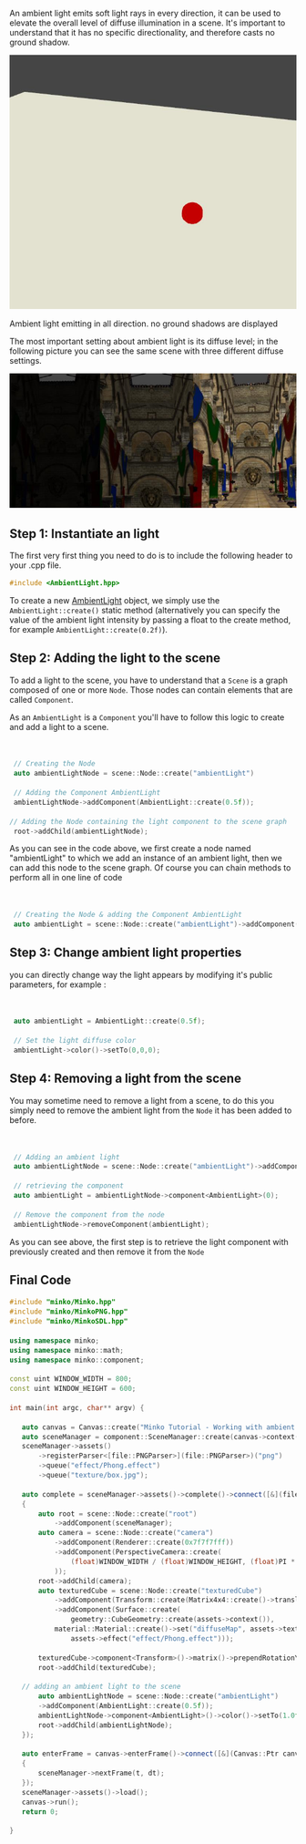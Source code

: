 An ambient light emits soft light rays in every direction, it can be used to elevate the overall level of diffuse illumination in a scene. It's important to understand that it has no specific directionality, and therefore casts no ground shadow.

![](../../doc/image/Ambientlight.jpg "../../doc/image/Ambientlight.jpg")

Ambient light emitting in all direction. no ground shadows are displayed

The most important setting about ambient light is its diffuse level; in the following picture you can see the same scene with three different diffuse settings.

![](../../doc/image/AmbientlightExample.jpg "../../doc/image/AmbientlightExample.jpg")

Step 1: Instantiate an light
----------------------------

The first very first thing you need to do is to include the following header to your .cpp file.

```cpp
#include <AmbientLight.hpp> 
```


To create a new [AmbientLight](http://doc.v3.minko.io/reference/classminko_1_1component_1_1_ambient_light.html) object, we simply use the `AmbientLight::create()` static method (alternatively you can specify the value of the ambient light intensity by passing a float to the create method, for example `AmbientLight::create(0.2f)`).

Step 2: Adding the light to the scene
-------------------------------------

To add a light to the scene, you have to understand that a `Scene` is a graph composed of one or more `Node`. Those nodes can contain elements that are called `Component`.

As an `AmbientLight` is a `Component` you'll have to follow this logic to create and add a light to a scene.

```cpp


 // Creating the Node
 auto ambientLightNode = scene::Node::create("ambientLight")

 // Adding the Component AmbientLight
 ambientLightNode->addComponent(AmbientLight::create(0.5f));

// Adding the Node containing the light component to the scene graph
 root->addChild(ambientLightNode);

```


As you can see in the code above, we first create a node named "ambientLight" to which we add an instance of an ambient light, then we can add this node to the scene graph. Of course you can chain methods to perform all in one line of code

```cpp


 // Creating the Node & adding the Component AmbientLight
 auto ambientLight = scene::Node::create("ambientLight")->addComponent(AmbientLight::create(0.5f));

```


Step 3: Change ambient light properties
---------------------------------------

you can directly change way the light appears by modifying it's public parameters, for example : 
```cpp


 auto ambientLight = AmbientLight::create(0.5f);

 // Set the light diffuse color
 ambientLight->color()->setTo(0,0,0);

```


Step 4: Removing a light from the scene
---------------------------------------

You may sometime need to remove a light from a scene, to do this you simply need to remove the ambient light from the `Node` it has been added to before.

```cpp


 // Adding an ambient light
 auto ambientLightNode = scene::Node::create("ambientLight")->addComponent(AmbientLight::create(0.5f));

 // retrieving the component 
 auto ambientLight = ambientLightNode->component<AmbientLight>(0);

 // Remove the component from the node
 ambientLightNode->removeComponent(ambientLight);

```


As you can see above, the first step is to retrieve the light component with previously created and then remove it from the `Node`

Final Code
----------

```cpp
#include "minko/Minko.hpp" 
#include "minko/MinkoPNG.hpp" 
#include "minko/MinkoSDL.hpp"

using namespace minko; 
using namespace minko::math; 
using namespace minko::component;

const uint WINDOW_WIDTH = 800; 
const uint WINDOW_HEIGHT = 600;

int main(int argc, char** argv) {

   auto canvas = Canvas::create("Minko Tutorial - Working with ambient lights", WINDOW_WIDTH, WINDOW_HEIGHT);
   auto sceneManager = component::SceneManager::create(canvas->context());
   sceneManager->assets()
       ->registerParser<[file::PNGParser>](file::PNGParser>)("png")
       ->queue("effect/Phong.effect")
       ->queue("texture/box.jpg");
 
   auto complete = sceneManager->assets()->complete()->connect([&](file::AssetLibrary::Ptr assets)
   {
       auto root = scene::Node::create("root")
           ->addComponent(sceneManager);
       auto camera = scene::Node::create("camera")
           ->addComponent(Renderer::create(0x7f7f7fff))
           ->addComponent(PerspectiveCamera::create(
               (float)WINDOW_WIDTH / (float)WINDOW_HEIGHT, (float)PI * 0.25f, .1f, 1000.f
           ));
       root->addChild(camera);
       auto texturedCube = scene::Node::create("texturedCube")
           ->addComponent(Transform::create(Matrix4x4::create()->translation(0.f, 0.f, -5.f)))
           ->addComponent(Surface::create(
               geometry::CubeGeometry::create(assets->context()),
           material::Material::create()->set("diffuseMap", assets->texture("texture/box.jpg")),
               assets->effect("effect/Phong.effect")));

       texturedCube->component<Transform>()->matrix()->prependRotationY(PI * 0.25f);
       root->addChild(texturedCube);

   // adding an ambient light to the scene
       auto ambientLightNode = scene::Node::create("ambientLight")
       ->addComponent(AmbientLight::create(0.5f));
       ambientLightNode->component<AmbientLight>()->color()->setTo(1.0f, 1.0f, 1.0f);
       root->addChild(ambientLightNode);
   });

   auto enterFrame = canvas->enterFrame()->connect([&](Canvas::Ptr canvas, float t, float dt)
   {
       sceneManager->nextFrame(t, dt);
   });
   sceneManager->assets()->load();
   canvas->run();
   return 0;

} 
```


